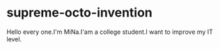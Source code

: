 # supreme-octo-invention
Hello every one.I'm MiNa.I'am a college student.I want to improve my IT level.
